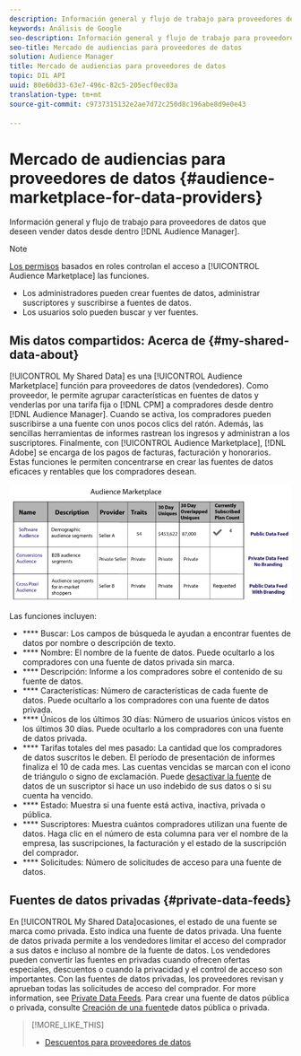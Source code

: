 ```yaml
---
description: Información general y flujo de trabajo para proveedores de datos que deseen vender datos desde Audience Manager.
keywords: Análisis de Google
seo-description: Información general y flujo de trabajo para proveedores de datos que deseen vender datos desde Audience Manager.
seo-title: Mercado de audiencias para proveedores de datos
solution: Audience Manager
title: Mercado de audiencias para proveedores de datos
topic: DIL API
uuid: 80e60d33-63e7-496c-82c5-205ecf0ec03a
translation-type: tm+mt
source-git-commit: c9737315132e2ae7d72c250d8c196abe8d9e0e43

---
```



# Mercado de audiencias para proveedores de datos {#audience-marketplace-for-data-providers}

Información general y flujo de trabajo para proveedores de datos que deseen vender datos desde dentro [!DNL Audience Manager].

<!-- c_marketplace_provider.xml -->

>[!NOTE]
>
>[Los permisos](../../../reporting/reports-dashboard.md) basados en roles controlan el acceso a [!UICONTROL Audience Marketplace] las funciones.
>
>* Los administradores pueden crear fuentes de datos, administrar suscriptores y suscribirse a fuentes de datos.
>* Los usuarios solo pueden buscar y ver fuentes.


## Mis datos compartidos: Acerca de {#my-shared-data-about}

[!UICONTROL My Shared Data] es una [!UICONTROL Audience Marketplace] función para proveedores de datos (vendedores). Como proveedor, le permite agrupar características en fuentes de datos y venderlas por una tarifa fija o [!DNL CPM] a compradores desde dentro [!DNL Audience Manager]. Cuando se activa, los compradores pueden suscribirse a una fuente con unos pocos clics del ratón. Además, las sencillas herramientas de informes rastrean los ingresos y administran a los suscriptores. Finalmente, con [!UICONTROL Audience Marketplace], [!DNL Adobe] se encarga de los pagos de facturas, facturación y honorarios. Estas funciones le permiten concentrarse en crear las fuentes de datos eficaces y rentables que los compradores desean.

![](assets/seller_marketplace.png)

<!-- c_myshared_data.xml -->

Las funciones incluyen:

* **** Buscar: Los campos de búsqueda le ayudan a encontrar fuentes de datos por nombre o descripción de texto.
* **** Nombre: El nombre de la fuente de datos. Puede ocultarlo a los compradores con una fuente de datos privada sin marca.
* **** Descripción: Informe a los compradores sobre el contenido de su fuente de datos.
* **** Características: Número de características de cada fuente de datos. Puede ocultarlo a los compradores con una fuente de datos privada.
* **** Únicos de los últimos 30 días: Número de usuarios únicos vistos en los últimos 30 días. Puede ocultarlo a los compradores con una fuente de datos privada.
* **** Tarifas totales del mes pasado: La cantidad que los compradores de datos suscritos le deben. El período de presentación de informes finaliza el 10 de cada mes. Las cuentas vencidas se marcan con el icono de triángulo o signo de exclamación. Puede [desactivar la fuente](../../../features/audience-marketplace/marketplace-data-providers/marketplace-create-manage-feeds.md#deactivate-data-feed) de datos de un suscriptor si hace un uso indebido de sus datos o si su cuenta ha vencido.
* **** Estado:  Muestra si una fuente está activa, inactiva, privada o pública.
* **** Suscriptores: Muestra cuántos compradores utilizan una fuente de datos. Haga clic en el número de esta columna para ver el nombre de la empresa, las suscripciones, la facturación y el estado de la suscripción del comprador.
* **** Solicitudes: Número de solicitudes de acceso para una fuente de datos.

## Fuentes de datos privadas {#private-data-feeds}

En [!UICONTROL My Shared Data]ocasiones, el estado de una fuente se marca como privada. Esto indica una fuente de datos privada. Una fuente de datos privada permite a los vendedores limitar el acceso del comprador a sus datos e incluso al nombre de la fuente de datos. Los vendedores pueden convertir las fuentes en privadas cuando ofrecen ofertas especiales, descuentos o cuando la privacidad y el control de acceso son importantes. Con las fuentes de datos privadas, los proveedores revisan y aprueban todas las solicitudes de acceso del comprador. For more information, see [Private Data Feeds](../../../features/audience-marketplace/marketplace-private-feeds.md). Para crear una fuente de datos pública o privada, consulte [Creación de una fuente](../../../features/audience-marketplace/marketplace-data-providers/marketplace-create-manage-feeds.md#create-public-private-data-feed)de datos pública o privada.

>[!MORE_LIKE_THIS]
>
>* [Descuentos para proveedores de datos](../../../features/audience-marketplace/marketplace-data-providers/marketplace-create-manage-feeds.md#discounts)

